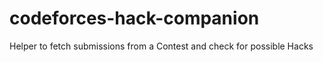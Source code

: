 # codeforces-hack-companion
Helper to fetch submissions from a Contest and check for possible Hacks
